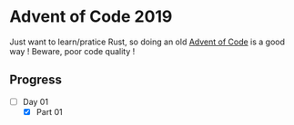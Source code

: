 # Advent of Code 2019

Just want to learn/pratice Rust, so doing an old [Advent of Code](https://adventofcode.com/2019) is a good way ! Beware, poor code quality ! 


## Progress

 - [ ] Day 01
    - [x] Part 01
